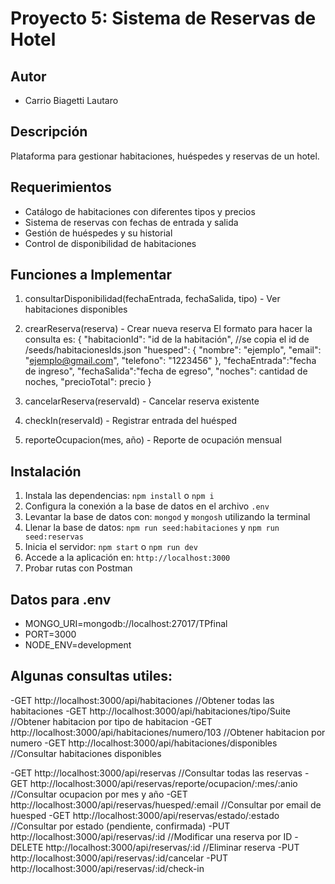 # Proyecto 5: Sistema de Reservas de Hotel
## Autor
 - Carrio Biagetti Lautaro
## Descripción
Plataforma para gestionar habitaciones, huéspedes y reservas de un hotel.

## Requerimientos
- Catálogo de habitaciones con diferentes tipos y precios
- Sistema de reservas con fechas de entrada y salida
- Gestión de huéspedes y su historial
- Control de disponibilidad de habitaciones

## Funciones a Implementar
1) consultarDisponibilidad(fechaEntrada, fechaSalida, tipo) - Ver habitaciones disponibles
2) crearReserva(reserva) - Crear nueva reserva
    El formato para hacer la consulta es: 
                {   "habitacionId": "id de la habitación", //se copia el id de /seeds/habitacionesIds.json
                    "huesped": {
                        "nombre": "ejemplo",
                        "email": "ejemplo@gmail.com",
                        "telefono": "1223456"
                    },
                    "fechaEntrada":"fecha de ingreso",
                    "fechaSalida":"fecha de egreso",
                    "noches": cantidad de noches,
                    "precioTotal": precio
                }

3) cancelarReserva(reservaId) - Cancelar reserva existente
4) checkIn(reservaId) - Registrar entrada del huésped
5) reporteOcupacion(mes, año) - Reporte de ocupación mensual

## Instalación

1. Instala las dependencias: `npm install` o `npm i`
2. Configura la conexión a la base de datos en el archivo `.env`
3. Levantar la base de datos con: `mongod` y `mongosh` utilizando la terminal
4. Llenar la base de datos: `npm run seed:habitaciones` y `npm run seed:reservas`
5. Inicia el servidor: `npm start` o `npm run dev`
6. Accede a la aplicación en: `http://localhost:3000`
7. Probar rutas con Postman 

## Datos para .env
- MONGO_URI=mongodb://localhost:27017/TPfinal
- PORT=3000
- NODE_ENV=development

## Algunas consultas utiles:
-GET http://localhost:3000/api/habitaciones //Obtener todas las habitaciones
-GET http://localhost:3000/api/habitaciones/tipo/Suite //Obtener habitacion por tipo de habitacion
-GET http://localhost:3000/api/habitaciones/numero/103 //Obtener habitacion por numero
-GET http://localhost:3000/api/habitaciones/disponibles //Consultar habitaciones disponibles

-GET http://localhost:3000/api/reservas //Consultar todas las reservas
-GET http://localhost:3000/api/reservas/reporte/ocupacion/:mes/:anio //Consultar ocupacion por mes y año
-GET http://localhost:3000/api/reservas/huesped/:email //Consultar por email de huesped
-GET http://localhost:3000/api/reservas/estado/:estado //Consultar por estado (pendiente, confirmada)
-PUT http://localhost:3000/api/reservas/:id //Modificar una reserva por ID
-DELETE http://localhost:3000/api/reservas/:id //Eliminar reserva
-PUT http://localhost:3000/api/reservas/:id/cancelar 
-PUT http://localhost:3000/api/reservas/:id/check-in

